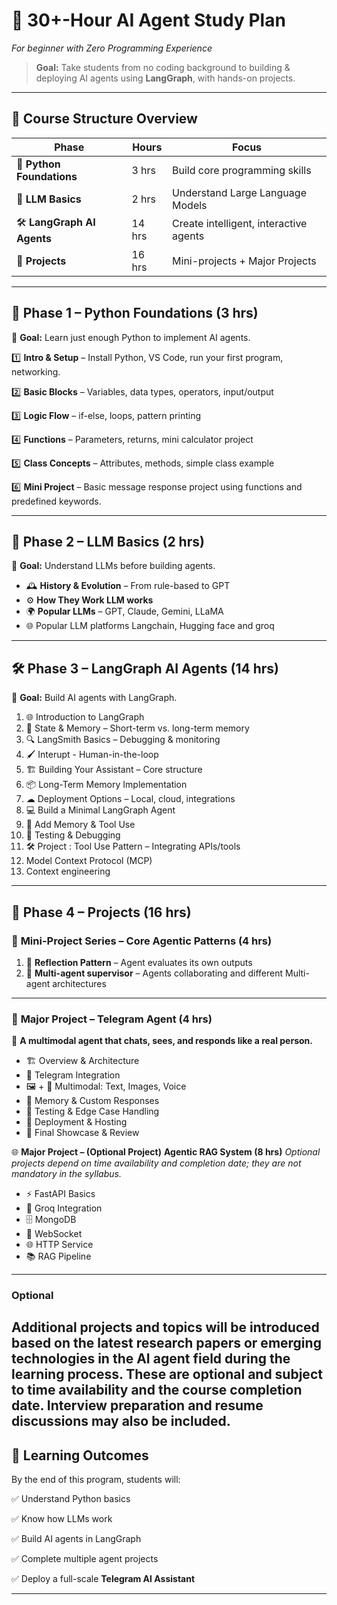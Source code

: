 # 🚀 **30+-Hour AI Agent Study Plan**

*For beginner with Zero Programming Experience*

> **Goal:** Take students from no coding background to building & deploying AI agents using **LangGraph**, with hands-on projects.

---

## 📅 **Course Structure Overview**

| Phase                      | Hours  | Focus                                  |
| -------------------------- | ------ | -------------------------------------- |
| 🐍 **Python Foundations**  | 3 hrs  | Build core programming skills          |
| 🤖 **LLM Basics**          | 2 hrs  | Understand Large Language Models       |
| 🛠 **LangGraph AI Agents** | 14 hrs | Create intelligent, interactive agents |
| 📂 **Projects**            | 16 hrs | Mini-projects + Major Projects   |

---

## 🐍 **Phase 1 – Python Foundations (3 hrs)**

🎯 **Goal:** Learn just enough Python to implement AI agents.

1️⃣ **Intro & Setup** – Install Python, VS Code, run your first program, networking.

2️⃣ **Basic Blocks** – Variables, data types, operators, input/output

3️⃣ **Logic Flow** – if-else, loops, pattern printing

4️⃣ **Functions** – Parameters, returns, mini calculator project

5️⃣ **Class Concepts** – Attributes, methods, simple class example

6️⃣ **Mini Project** – Basic message response project using functions and predefined keywords.

---

## 🤖 **Phase 2 – LLM Basics (2 hrs)**

🎯 **Goal:** Understand LLMs before building agents.

* 🕰 **History & Evolution** – From rule-based to GPT
* ⚙ **How They Work LLM works**
* 🌍 **Popular LLMs** – GPT, Claude, Gemini, LLaMA 
* 🌐 Popular LLM platforms Langchain, Hugging face and groq
---

## 🛠 **Phase 3 – LangGraph AI Agents (14 hrs)**

🎯 **Goal:** Build AI agents with LangGraph.

1. 🌐 Introduction to LangGraph
2. 🧠 State & Memory – Short-term vs. long-term memory
3. 🔍 LangSmith Basics – Debugging & monitoring
4. 🖌 Interupt - Human-in-the-loop
5. 🏗 Building Your Assistant – Core structure
6. 📦 Long-Term Memory Implementation
7. ☁ Deployment Options – Local, cloud, integrations
8. 💻 Build a Minimal LangGraph Agent
9. 🔗 Add Memory & Tool Use
10. 🧪 Testing & Debugging
11. 🛠 Project : Tool Use Pattern – Integrating APIs/tools
12. Model Context Protocol (MCP)
13. Context engineering

---

## 📂 **Phase 4 – Projects (16 hrs)**

### 🧩 **Mini-Project Series – Core Agentic Patterns (4 hrs)**

1. 🔄 **Reflection Pattern** – Agent evaluates its own outputs
2. 🤝 **Multi-agent supervisor** – Agents collaborating and different Multi-agent architectures

---

### 🌟 **Major Project – Telegram Agent (4 hrs)**

💬 **A multimodal agent that chats, sees, and responds like a real person.**

* 🏗 Overview & Architecture
* 📲 Telegram Integration
* 🖼 + 🎤 Multimodal: Text, Images, Voice
* 🧠 Memory & Custom Responses
* 🧪 Testing & Edge Case Handling
* 🚀 Deployment & Hosting
* 🎉 Final Showcase & Review

🌐 **Major Project – (Optional Project)** **Agentic RAG System (8 hrs)**
*Optional projects depend on time availability and completion date; they are not mandatory in the syllabus.*

* ⚡ FastAPI Basics
* 🧠 Groq Integration
* 🗄 MongoDB
* 🔌 WebSocket
* 🌐 HTTP Service
* 📚 RAG Pipeline



---
### Optional
Additional projects and topics will be introduced based on the latest research papers or emerging technologies in the AI agent field during the learning process. These are optional and subject to time availability and the course completion date. Interview preparation and resume discussions may also be included.
---
## 🎯 **Learning Outcomes**

By the end of this program, students will:

✅ Understand Python basics

✅ Know how LLMs work

✅ Build AI agents in LangGraph

✅ Complete multiple agent projects

✅ Deploy a full-scale **Telegram AI Assistant**

---
